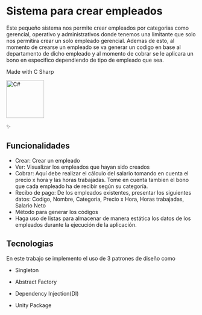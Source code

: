 # Sistema para crear empleados
Este pequeño sistema nos permite crear empleados por categorias como gerencial, operativo y administrativos donde tenemos una limitante que solo nos permitira crear un solo empleado gerencial. Ademas de esto, al momento de crearse un empleado se va generar un codigo en base al departamento de dicho empleado y al momento de cobrar se le aplicara un bono en especifico dependiendo de tipo de empleado que sea.




Made with C Sharp
<p><a href="https://docs.microsoft.com/en-us/dotnet/csharp/" target="_blank" rel="noreferrer"><img src="https://raw.githubusercontent.com/danielcranney/readme-generator/main/public/icons/skills/csharp-colored.svg" width="100" height="100" alt="C#" /></a></p>
✨

  ## Funcionalidades

- Crear: Crear un empleado
- Ver: Visualizar los empleados que hayan sido creados
- Cobrar: Aquí debe realizar el cálculo del salario tomando en cuenta el precio x
hora y las horas trabajadas. Tome en cuenta tambien el bono que cada
empleado ha de recibir según su categoría.
- Recibo de pago: De los empleados existentes, presentar los siguientes datos:
Codigo, Nombre, Categoria, Precio x Hora, Horas trabajadas, Salario Neto
- Método para generar los códigos
- Haga uso de listas para almacenar de manera estática los datos de los
empleados durante la ejecución de la aplicación.

## Tecnologias

En este trabajo se implemento el uso de 3 patrones de diseño como 

- Singleton
- Abstract Factory
- Dependency Injection(DI)

- Unity Package
